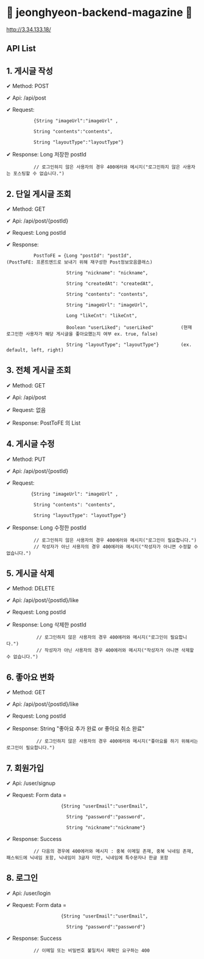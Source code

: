 # 🥨 jeonghyeon-backend-magazine 🥨
http://3.34.133.18/

## API List

## 1. 게시글 작성
  ✔︎ Method: POST
  
  ✔︎ Api: /api/post
  
  ✔︎ Request: 
  
              {String "imageUrl":"imageUrl" ,
  
              String "contents":"contents", 
              
              String "layoutType":"layoutType"}
              
  ✔︎ Response: Long 저장한 postId
              
              // 로그인하지 않은 사용자의 경우 400에러와 메시지("로그인하지 않은 사용자는 포스팅할 수 없습니다.")
              
## 2. 단일 게시글 조회              
  ✔︎ Method: GET
  
  ✔︎ Api: /api/post/{postId}
  
  ✔︎ Request: Long postId
  
  ✔︎ Response: 
                          
              PostToFE = {Long "postId": "postId",                  (PostToFE: 프론트엔드로 보내기 위해 재구성한 Post정보모음클래스)
  
                          String "nickname": "nickname",
                          
                          String "createdAt": "createdAt",
                          
                          String "contents": "contents",
                          
                          String "imageUrl": "imageUrl",
                          
                          Long "likeCnt": "likeCnt",
                          
                          Boolean "userLiked"; "userLiked"          (현재 로그인한 사용자가 해당 게시글을 좋아요했는지 여부 ex. true, false)
                          
                          String "layoutType"; "layoutType"}        (ex. default, left, right)
              
## 3. 전체 게시글 조회
  ✔︎ Method: GET
  
  ✔︎ Api: /api/post
  
  ✔︎ Request: 없음
  
  ✔︎ Response: PostToFE 의 List 
  
  
## 4. 게시글 수정
  ✔︎ Method: PUT
  
  ✔︎ Api: /api/post/{postId}
  
  ✔︎ Request: 
            
             {String "imageUrl": "imageUrl" ,
  
              String "contents": "contents", 
  
              String "layoutType": "layoutType"}
  
  ✔︎ Response: Long 수정한 postId
  
              // 로그인하지 않은 사용자의 경우 400에러와 메시지("로그인이 필요합니다.")
              // 작성자가 아닌 사용자의 경우 400에러와 메시지("작성자가 아니면 수정할 수 없습니다.")
  
## 5. 게시글 삭제
  ✔︎ Method: DELETE
  
  ✔︎ Api: /api/post/{postId}/like
  
  ✔︎ Request: Long postId
  
  ✔︎ Response: Long 삭제한 postId
  
               // 로그인하지 않은 사용자의 경우 400에러와 메시지("로그인이 필요합니다.")
               // 작성자가 아닌 사용자의 경우 400에러와 메시지("작성자가 아니면 삭제할 수 없습니다.")
  
## 6. 좋아요 변화
  ✔︎ Method: GET
  
  ✔︎ Api: /api/post/{postId}/like
  
  ✔︎ Request: Long postId
  
  ✔︎ Response: String "좋아요 추가 완료 or 좋아요 취소 완료" 
  
               // 로그인하지 않은 사용자의 경우 400에러와 메시지("좋아요를 하기 위해서는 로그인이 필요합니다.")
               
## 7. 회원가입
  ✔︎ Api: /user/signup
  
  ✔︎ Request: Form data = 
  
                        {String "userEmail":"userEmail",
  
                          String "password":"password",
  
                          String "nickname":"nickname"}
  
  ✔︎ Response: Success
  
              // 다음의 경우에 400에러와 메시지 : 중복 이메일 존재, 중복 닉네임 존재, 패스워드에 닉네임 포함, 닉네임이 3글자 미만, 닉네임에 특수문자나 한글 포함
              
## 8. 로그인
  ✔︎ Api: /user/login
  
  ✔︎ Request: Form data = 
  
                        {String "userEmail":"userEmail",
  
                          String "password":"password"}
  
  ✔︎ Response: Success
  
              // 이메일 또는 비밀번호 불일치시 재확인 요구하는 400
  
  
